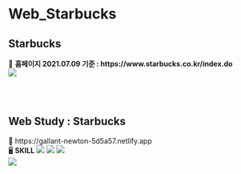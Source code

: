 # Web_Starbucks
<h2>Starbucks</h2>
🌺 <b>홈페이지 2021.07.09 기준 : https://www.starbucks.co.kr/index.do</b>
<br>
<img src="https://user-images.githubusercontent.com/83294927/125060312-3703df80-e0e7-11eb-8e5d-06ac7f720fb3.png">


<br><br>

<h2>Web Study : Starbucks</h2>
🌺 https://gallant-newton-5d5a57.netlify.app
<br>
🖥 <b>SKILL</b>
<img src="https://img.shields.io/badge/html-7668ac?style=for-the-badge&logo=html5&logoColor=white">
<img src="https://img.shields.io/badge/css-9296c2?style=for-the-badge&logo=css3&logoColor=white">
<img src="https://img.shields.io/badge/javascript-ab8ea8?style=for-the-badge&logo=javascript&logoColor=white">
<br>
<img src="https://user-images.githubusercontent.com/83294927/125061032-e6d94d00-e0e7-11eb-8ff6-b38a990d67e6.png">
